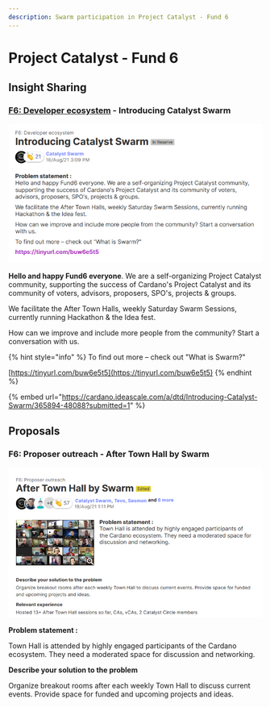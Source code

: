```yaml
---
description: Swarm participation in Project Catalyst - Fund 6
---
```


# Project Catalyst - Fund 6

## Insight Sharing

###  [F6: Developer ecosystem](https://cardano.ideascale.com/a/campaign-home/26094) - Introducing Catalyst Swarm

![](../.gitbook/assets/2021-10-04.png)

**Hello and happy Fund6 everyone**. We are a self-organizing Project Catalyst community, supporting the success of Cardano's Project Catalyst and its community of voters, advisors, proposers, SPO's, projects & groups.

We facilitate the After Town Halls, weekly Saturday Swarm Sessions, currently running Hackathon & the Idea fest.

How can we improve and include more people from the community? Start a conversation with us.

{% hint style="info" %}
To find out more – check out "What is Swarm?"

[https://tinyurl.com/buw6e5t5](https://tinyurl.com/buw6e5t5)
{% endhint %}

{% embed url="https://cardano.ideascale.com/a/dtd/Introducing-Catalyst-Swarm/365894-48088?submitted=1" %}

##  Proposals

### F6: Proposer outreach -  After Town Hall by Swarm

![](../.gitbook/assets/2021-10-04-1-.png)

 **Problem statement :**

Town Hall is attended by highly engaged participants of the Cardano ecosystem. They need a moderated space for discussion and networking.

 **Describe your solution to the problem**

Organize breakout rooms after each weekly Town Hall to discuss current events. Provide space for funded and upcoming projects and ideas.



